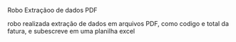 ﻿ Robo Extraçãoo de dados  PDF
  
  robo realizada extração de dados em arquivos PDF, como codigo e total da fatura, e subescreve em uma planilha excel
